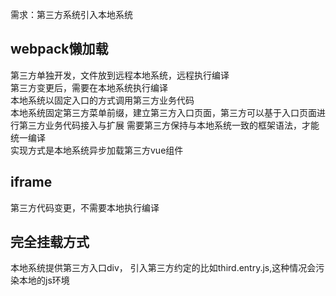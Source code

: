 

需求：第三方系统引入本地系统

## webpack懒加载

第三方单独开发，文件放到远程本地系统，远程执行编译  
第三方变更后，需要在本地系统执行编译  
本地系统以固定入口的方式调用第三方业务代码  
本地系统固定第三方菜单前缀，建立第三方入口页面，第三方可以基于入口页面进行第三方业务代码接入与扩展
需要第三方保持与本地系统一致的框架语法，才能统一编译  
实现方式是本地系统异步加载第三方vue组件

## iframe

第三方代码变更，不需要本地执行编译


## 完全挂载方式

本地系统提供第三方入口div，
引入第三方约定的比如third.entry.js,这种情况会污染本地的js环境

